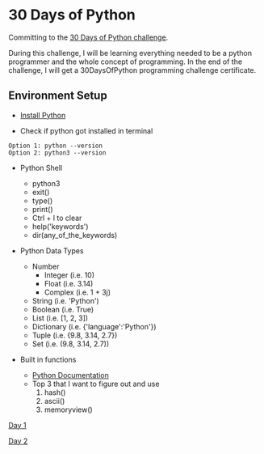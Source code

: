 # 30 Days of Python
Committing to the [30 Days of Python challenge]((https://github.com/Asabeneh/30-Days-Of-Python)).

During this challenge, I will be learning everything needed to be a python programmer and the whole concept of programming. In the end of the challenge, I will get a 30DaysOfPython programming challenge certificate.

## Environment Setup
- [Install Python](https://www.python.org/downloads/)

- Check if python got installed in terminal
```
Option 1: python --version
Option 2: python3 --version
```

- Python Shell
    - python3
    - exit()
    - type()
    - print()
    - Ctrl + l to clear
    - help('keywords')
    - dir(any_of_the_keywords) <!-- gives information about the keyword -->

- Python Data Types
    - Number 
        - Integer   (i.e. 10)
        - Float     (i.e. 3.14)
        - Complex   (i.e. 1 + 3j)
    - String        (i.e. 'Python')
    - Boolean       (i.e. True)
    - List          (i.e. [1, 2, 3])     
    - Dictionary    (i.e. {'language':'Python'})
    - Tuple         (i.e. {9.8, 3.14, 2.7})
    - Set           (i.e. (9.8, 3.14, 2.7))

- Built in functions
    - [Python Documentation](https://docs.python.org/3.9/library/functions.html) 
    - Top 3 that I want to figure out and use
        1. hash()
        2. ascii()
        3. memoryview()


    
    


[Day 1](./01_Day_Introduction/01_Day_introduction.md)

[Day 2](./02_variables_builtin_functions/02_variables_builtin_functions.md)